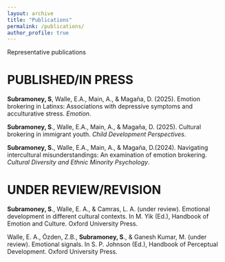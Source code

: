 ```yaml
---
layout: archive
title: "Publications"
permalink: /publications/
author_profile: true
---
```


Representative publications

# PUBLISHED/IN PRESS

**Subramoney, S**, Walle, E.A., Main, A., & Magaña, D. (2025). Emotion brokering in Latinxs: Associations with depressive symptoms and acculturative stress. *Emotion*.

**Subramoney, S**., Walle, E.A., Main, A., & Magaña, D. (2025). Cultural brokering in immigrant youth. *Child Development Perspectives*. 

**Subramoney, S.**, Walle, E.A., Main, A., & Magaña, D.(2024). Navigating intercultural misunderstandings: An examination of emotion brokering. *Cultural Diversity and Ethnic Minority Psychology*.

# UNDER REVIEW/REVISION

**Subramoney, S**., Walle, E. A., & Camras, L. A. (under review). Emotional development in different cultural contexts. In M. Yik (Ed.), Handbook of Emotion and Culture. Oxford University Press.

Walle, E. A., Özden, Z.B., **Subramoney, S**., & Ganesh Kumar, M. (under review). Emotional signals. In S. P. Johnson (Ed.), Handbook of Perceptual Development. Oxford University Press.
